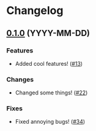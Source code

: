 # Changelog

<!-- changelogging: start -->

## [0.1.0](https://github.com/nekitdev/changelogging/tree/v0.1.0) (YYYY-MM-DD)

### Features

- Added cool features! ([#13](https://github.com/nekitdev/changelogging/pull/13))

### Changes

- Changed some things! ([#22](https://github.com/nekitdev/changelogging/pull/22))

### Fixes

- Fixed annoying bugs! ([#34](https://github.com/nekitdev/changelogging/pull/34))
